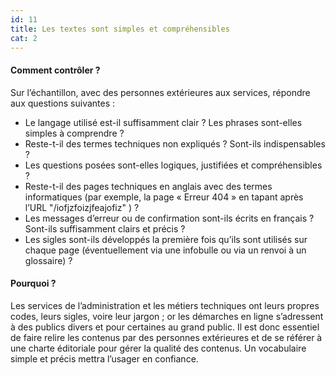 ```yaml
---
id: 11
title: Les textes sont simples et compréhensibles
cat: 2
---
```


#### Comment contrôler ?

Sur l’échantillon, avec des personnes extérieures aux services, répondre aux questions suivantes :
* Le langage utilisé est-il suffisamment clair ? Les phrases sont-elles simples à comprendre ?
* Reste-t-il des termes techniques non expliqués ? Sont-ils indispensables ?
* Les questions posées sont-elles logiques, justifiées et compréhensibles ?
* Reste-t-il des pages techniques en anglais avec des termes informatiques (par exemple, la page « Erreur 404 » en tapant après l’URL "/iofjzfoizjfeajofiz" ) ?
* Les messages d’erreur ou de confirmation sont-ils écrits en français ? Sont-ils suffisamment clairs et précis ?
* Les sigles sont-ils développés la première fois qu’ils sont utilisés sur chaque page (éventuellement via une infobulle ou via un renvoi à un glossaire) ?

#### Pourquoi ?

Les services de l’administration et les métiers techniques ont leurs propres codes, leurs sigles, voire leur jargon ; or les démarches en ligne s’adressent à des publics divers et pour certaines au grand public. Il est donc essentiel de faire relire les contenus par des personnes extérieures et de se référer à une charte éditoriale pour gérer la qualité des contenus. Un vocabulaire simple et précis mettra l’usager en confiance.
